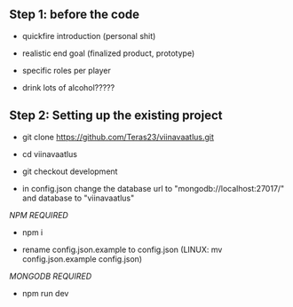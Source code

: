 ## Step 1: before the code ##

* quickfire introduction (personal shit)

* realistic end goal (finalized product, prototype)

* specific roles per player

* drink lots of alcohol?????



## Step 2: Setting up the existing project ##

* git clone https://github.com/Teras23/viinavaatlus.git

* cd viinavaatlus

* git checkout development

* in config.json change the database url to "mongodb://localhost:27017/" and database to "viinavaatlus"

_NPM REQUIRED_

* npm i

* rename config.json.example to config.json (LINUX: mv config.json.example config.json)

_MONGODB REQUIRED_

* npm run dev